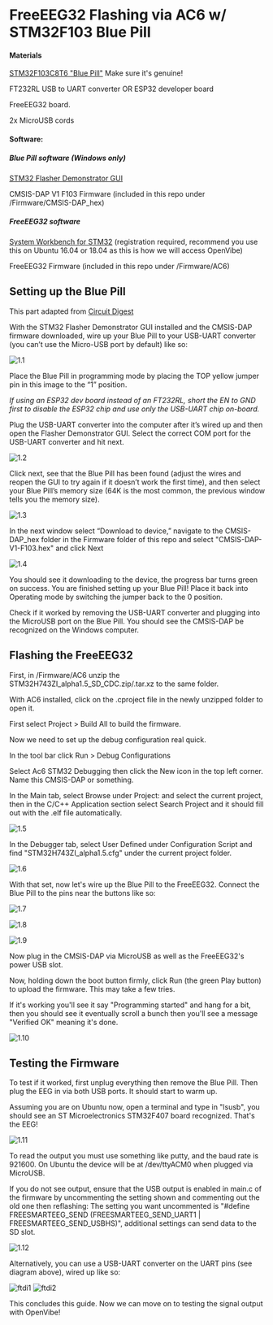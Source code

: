# FreeEEG32 Flashing via AC6 w/ STM32F103 Blue Pill

#### Materials

[STM32F103C8T6 "Blue Pill"](https://stm32-base.org/boards/STM32F103C8T6-Blue-Pill.html)
Make sure it's genuine!

FT232RL USB to UART converter OR ESP32 developer board

FreeEEG32 board.

2x MicroUSB cords

#### Software:

##### Blue Pill software (Windows only)
[STM32 Flasher Demonstrator GUI](https://www.st.com/en/development-tools/flasher-stm32.html)

CMSIS-DAP V1 F103 Firmware (included in this repo under /Firmware/CMSIS-DAP_hex)

##### FreeEEG32 software
[System Workbench for STM32](https://www.openstm32.org/System%2BWorkbench%2Bfor%2BSTM32) (registration required, recommend you use this on Ubuntu 16.04 or 18.04 as this is how we will access OpenVibe)

FreeEEG32 Firmware (included in this repo under /Firmware/AC6)


## Setting up the Blue Pill

This part adapted from [Circuit Digest](https://circuitdigest.com/microcontroller-projects/programming-stm32f103c8-board-using-usb-port)

With the STM32 Flasher Demonstrator GUI installed and the CMSIS-DAP firmware downloaded, wire up your Blue Pill to your USB-UART converter 
(you can’t use the Micro-USB port by default) like so:

![1.1](images/1.1.png)

Place the Blue Pill in programming mode by placing the TOP yellow jumper pin in this image to the “1” position.

*If using an ESP32 dev board instead of an FT232RL, short the EN to GND first to disable the ESP32 chip and use only the USB-UART chip on-board.*

Plug the USB-UART converter into the computer after it’s wired up and then open the Flasher Demonstrator GUI. Select the correct COM port 
for the USB-UART converter and hit next.

![1.2](images/1.2.png)

Click next, see that the Blue Pill has been found (adjust the wires and reopen the GUI to try again if it doesn’t work the first time), 
and then select your Blue Pill’s memory size (64K is the most common, the previous window tells you the memory size). 

![1.3](images/1.3.png)

In the next window select “Download to device,” navigate to the CMSIS-DAP_hex folder in the Firmware folder of this repo and select "CMSIS-DAP-V1-F103.hex" and click Next

![1.4](images/1.4.png)

You should see it downloading to the device, the progress bar turns green on success. You are finished setting up your Blue Pill! Place it back into Operating mode by switching the jumper back to the 0 position.

Check if it worked by removing the USB-UART converter and plugging into the MicroUSB port on the Blue Pill. You should see the CMSIS-DAP be recognized on the Windows computer.


## Flashing the FreeEEG32

First, in /Firmware/AC6 unzip the STM32H743ZI_alpha1.5_SD_CDC.zip/.tar.xz
to the same folder.

With AC6 installed, click on the .cproject file in the newly unzipped folder 
to open it.

First select Project > Build All to build the firmware.

Now we need to set up the debug configuration real quick. 

In the tool bar click Run > Debug Configurations

Select Ac6 STM32 Debugging then click the New icon in the top left corner. Name this CMSIS-DAP or something.

In the Main tab, select Browse under Project: and select the current project, then in the C/C++ Application section select Search Project and it should fill out with the .elf file automatically.

![1.5](images/1.5.png)

In the Debugger tab, select User Defined under Configuration Script and find "STM32H743ZI_alpha1.5.cfg" under the current project folder.

![1.6](images/1.6.png)

With that set, now let's wire up the Blue Pill to the FreeEEG32. Connect the Blue Pill to the pins near the buttons like so:

![1.7](images/1.7.jpg)

![1.8](images/1.8.jpg)

![1.9](images/1.9.jpg)

Now plug in the CMSIS-DAP via MicroUSB as well as the FreeEEG32's power USB slot.

Now, holding down the boot button firmly, click Run (the green Play button) to upload the firmware. This may take a few tries.

If it's working you'll see it say "Programming started" and hang for a bit,
then you should see it eventually scroll a bunch then you'll see a message "Verified OK" meaning it's done.

![1.10](images/1.10.png)

## Testing the Firmware

To test if it worked, first unplug everything then remove the Blue Pill. Then plug the EEG in via both USB ports. It should start to warm up.

Assuming you are on Ubuntu now, open a terminal and type in "lsusb", you should see an ST Microelectronics STM32F407 board recognized. That's the EEG!

![1.11](images/1.11.png)

To read the output you must use something like putty, and the baud rate is 921600. On Ubuntu the device will be at /dev/ttyACM0 when plugged via MicroUSB.

If you do not see output, ensure that the USB output is enabled in main.c of the firmware by uncommenting the setting shown and commenting out the old one then reflashing:
The setting you want uncommented is "#define FREESMARTEEG_SEND (FREESMARTEEG_SEND_UART1 | FREESMARTEEG_SEND_USBHS)", additional settings can send data to the SD slot.

![1.12](images/1.12.jpg)

Alternatively, you can use a USB-UART converter on the UART pins (see diagram above), wired up like so:

![ftdi1](images/ftdi1.jpg)
![ftdi2](images/ftdi2.jpg)


This concludes this guide. Now we can move on to testing the signal output with OpenVibe!









